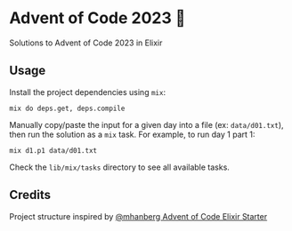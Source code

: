 # Advent of Code 2023 🧪

Solutions to Advent of Code 2023 in Elixir

## Usage

Install the project dependencies using `mix`:

```
mix do deps.get, deps.compile
```

Manually copy/paste the input for a given day into a file (ex: `data/d01.txt`), then run the solution as a `mix` task. For example, to run day 1 part 1:

```
mix d1.p1 data/d01.txt
```

Check the `lib/mix/tasks` directory to see all available tasks.

## Credits

Project structure inspired by [@mhanberg Advent of Code Elixir Starter](https://github.com/mhanberg/advent-of-code-elixir-starter/tree/main)
